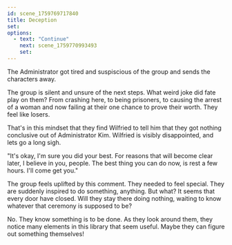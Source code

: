 ```yaml
---
id: scene_1759769717840
title: Deception
set:
options:
  - text: "Continue"
    next: scene_1759770993493
    set:
---
```


The Administrator got tired and suspiscious of the group and sends the characters away. 

The group is silent and unsure of the next steps. What weird joke did fate play on them? From crashing here, to being prisoners, to causing the arrest of a woman and now failing at their one chance to prove their worth. They feel like losers. 

That's in this mindset that they find Wilfried to tell him that they got nothing conclusive out of Administrator Kim. Wilfried is visibly disappointed, and lets go a long sigh. 

"It's okay, I'm sure you did your best. For reasons that will become clear later, I believe in you, people. The best thing you can do now, is rest a few hours. I'll come get you."

The group feels uplifted by this comment. They needed to feel special. They are suddenly inspired to do something, anything. But what? It seems that every door have closed. Will they stay there doing nothing, waiting to know whatever that ceremony is supposed to be? 

No. They know something is to be done. As they look around them, they notice many elements in this library that seem useful. Maybe they can figure out something themselves!


